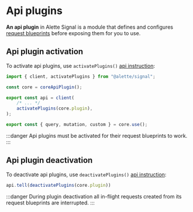 # Api plugins
**An api plugin** in Alette Signal is a module that defines and configures 
[request blueprints](./configuring-requests/#configuring-requests)
before exposing them for you to use.

## Api plugin activation
To activate api plugins, use `activatePlugins()` [api instruction](./api-configuration/#api-client-instruction):
```ts
import { client, activatePlugins } from "@alette/signal";

const core = coreApiPlugin();

export const api = client(
    /* ... */
    activatePlugins(core.plugin),
);

export const { query, mutation, custom } = core.use();
```
:::danger
Api plugins must be activated for their request blueprints to work.
:::

## Api plugin deactivation
To deactivate api plugins, use `deactivatePlugins()` [api instruction](./api-configuration/#api-client-instruction):
```ts
api.tell(deactivatePlugins(core.plugin))
```
:::danger
During plugin deactivation all in-flight requests created from its 
request blueprints are interrupted.
:::